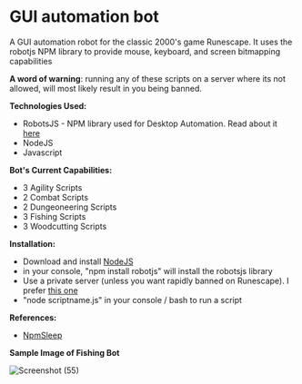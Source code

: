 # GUI automation bot

A GUI automation robot for the classic 2000's game Runescape. It uses the robotjs NPM library to provide mouse, keyboard, and screen bitmapping capabilities

**A word of warning**: running any of these scripts on a server where its not allowed, will most likely result in you being banned.

**Technologies Used:**

- RobotsJS - NPM library used for Desktop Automation. Read about it [here](https://www.npmjs.com/package/robotjs)
- NodeJS
- Javascript

**Bot's Current Capabilities:**

- 3 Agility Scripts
- 2 Combat Scripts
- 2 Dungeoneering Scripts
- 3 Fishing Scripts
- 3 Woodcutting Scripts

**Installation:**

- Download and install [NodeJS](https://nodejs.org/en/download/)
- in your console, "npm install robotjs" will install the robotsjs library
- Use a private server (unless you want rapidly banned on Runescape). I prefer [this one](https://ikov.io/)
- "node scriptname.js" in your console / bash to run a script

**References:**

- [NpmSleep](https://www.npmjs.com/package/sleep)

**Sample Image of Fishing Bot**

![Screenshot (55)](https://user-images.githubusercontent.com/49052244/146830317-45e6b925-e40c-4b35-883f-74c85f12e9c9.png)
